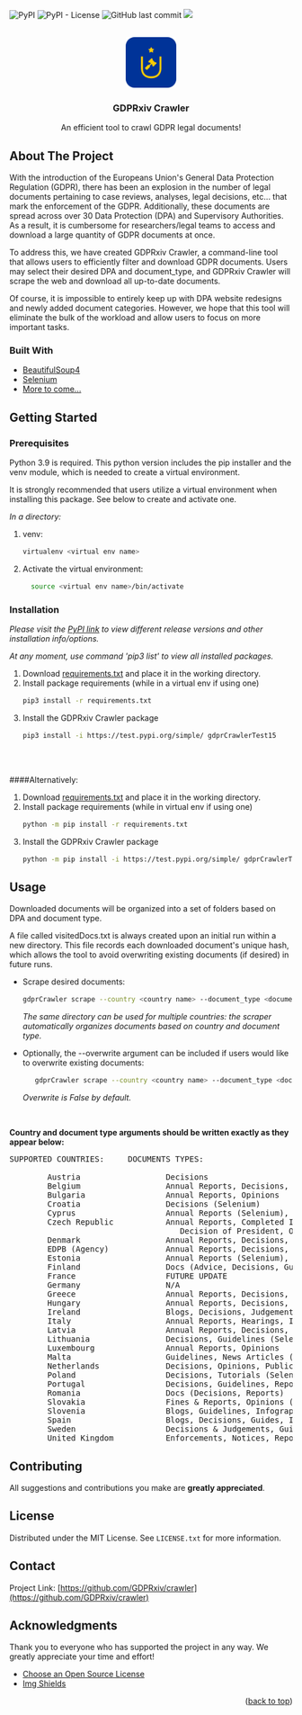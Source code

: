 <div id="top"></div>



![PyPI](https://img.shields.io/pypi/v/GDPRxiv%20Crawler)
![PyPI - License](https://img.shields.io/pypi/l/GDPRxiv%20Crawler)
![GitHub last commit](https://img.shields.io/github/last-commit/GDPRxiv/crawler)
![](https://visitor-badge.glitch.me/badge?page_id=GDPRxiv.crawler)



<br />
<div align="center">
  <a href="https://github.com/GDPRxiv/crawler">
    <img src="images/logo.png" alt="Logo" width="90" height="90">
  </a>

  <h3 align="center">GDPRxiv Crawler</h3>

  <p align="center">
    An efficient tool to crawl GDPR legal documents!
    
  </p>
</div>


## About The Project

With the introduction of the Europeans Union's General Data Protection Regulation (GDPR), there has been an explosion in the number of legal 
documents pertaining to case reviews, analyses, legal decisions, etc... that mark the enforcement of the GDPR.
Additionally, these documents are spread across over 30 Data Protection (DPA) and Supervisory Authorities. As a result, it is 
cumbersome for researchers/legal teams to access and download a large quantity of GDPR documents at once.

To address this, we have created GDPRxiv Crawler, a command-line tool that allows users to efficiently filter and
download GDPR documents. Users may select their desired DPA and document_type, and GDPRxiv Crawler will scrape the web
and download all up-to-date documents. 

Of course, it is impossible to entirely keep up with DPA website redesigns and newly added document categories. 
However, we hope that this tool will eliminate the bulk of the workload and allow users to focus on more important tasks.



### Built With

* [BeautifulSoup4](https://www.crummy.com/software/BeautifulSoup/bs4/doc/)
* [Selenium](https://www.selenium.dev/)
* [More to come...](https://www.example.com)



## Getting Started

### Prerequisites

Python 3.9 is required. This python version includes the pip installer and the venv module, which is needed to create a 
virtual environment.

It is strongly recommended that users utilize a virtual environment when installing this package. 
See below to create and activate one.

_In a directory:_
1. venv:

    ```sh
    virtualenv <virtual env name>
     ```
  
2. Activate the virtual environment:

    ```sh
      source <virtual env name>/bin/activate
    ```

### Installation
_Please visit the [PyPI link](https://test.pypi.org/project/gdprCrawlerTest18/0.0.6/) to view different release versions and other installation info/options._

_At any moment, use command 'pip3 list' to view all installed packages._

1. Download [requirements.txt](https://github.com/GDPRxiv/crawler/blob/main/requirements.txt)
    and place it in the working directory.
2. Install package requirements (while in a virtual env if using one)
   ```sh
   pip3 install -r requirements.txt
   ```
3. Install the GDPRxiv Crawler package
   ```sh
   pip3 install -i https://test.pypi.org/simple/ gdprCrawlerTest15
   ```
   

<br />
<br />


####Alternatively:

1. Download [requirements.txt](https://github.com/GDPRxiv/crawler/blob/main/requirements.txt)
    and place it in the working directory.
2. Install package requirements (while in virtual env if using one)
    ```sh
   python -m pip install -r requirements.txt
   ```
3. Install the GDPRxiv Crawler package
   ```sh
   python -m pip install -i https://test.pypi.org/simple/ gdprCrawlerTest18==0.0.6
   ```





## Usage
Downloaded documents will be organized into a set of folders based on DPA and document type.

A file called visitedDocs.txt is always created upon an initial run within a new directory. This file records each downloaded document's
unique hash, which allows the tool to avoid overwriting existing documents (if desired) in future runs. 

* Scrape desired documents:
   ```sh
   gdprCrawler scrape --country <country name> --document_type <document type> --path <directory to store documents>
   ```
    _The same directory can be used for multiple countries: the scraper automatically organizes documents based on country and document type._

* Optionally, the --overwrite argument can be included if users would like to overwrite existing documents:

   ```sh
      gdprCrawler scrape --country <country name> --document_type <document type> --path <directory to store documents> --overwrite <True/False>
   ```
    _Overwrite is False by default._

&nbsp; 

**Country and document type arguments should be written exactly as they appear below:**

<pre>
SUPPORTED COUNTRIES:     DOCUMENTS TYPES:

        Austria                  Decisions
        Belgium                  Annual Reports, Decisions, Opinions
        Bulgaria                 Annual Reports, Opinions
        Croatia                  Decisions (Selenium)
        Cyprus                   Annual Reports (Selenium), Decisions
        Czech Republic           Annual Reports, Completed Inspections, Court Rulings, Decision Making Activities,
                                    Decision of President, Opinions, Press Releases
        Denmark                  Annual Reports, Decisions, Permissions (All Selenium)
        EDPB (Agency)            Annual Reports, Decisions, Guidelines, Letters, Opinions, Recommendations
        Estonia                  Annual Reports (Selenium), Instructions, Prescriptions
        Finland                  Docs (Advice, Decisions, Guides, Notices)
        France                   FUTURE UPDATE
        Germany                  N/A
        Greece                   Annual Reports, Decisions, Guidelines, Opinions, Recommendations
        Hungary                  Annual Reports, Decisions, Notices, Recommendations, Resolutions
        Ireland                  Blogs, Decisions, Judgements, News, Publications
        Italy                    Annual Reports, Hearings, Injunctions, Interviews, Newsletters, Publications
        Latvia                   Annual Reports, Decisions, Guidances, Opinions, Violations
        Lithuania                Decisions, Guidelines (Selenium), Inspection Reports (Selenium)
        Luxembourg               Annual Reports, Opinions
        Malta                    Guidelines, News Articles (Selenium)
        Netherlands              Decisions, Opinions, Public Disclosures, Reports
        Poland                   Decisions, Tutorials (Selenium)
        Portugal                 Decisions, Guidelines, Reports
        Romania                  Docs (Decisions, Reports)
        Slovakia                 Fines & Reports, Opinions (Selenium)
        Slovenia                 Blogs, Guidelines, Infographics, Opinions, Reports
        Spain                    Blogs, Decisions, Guides, Infographics, Reports
        Sweden                   Decisions & Judgements, Guidances (Selenium), Publications
        United Kingdom           Enforcements, Notices, Reports
</pre>



## Contributing

All suggestions and contributions you make are **greatly appreciated**.



## License

Distributed under the MIT License. See `LICENSE.txt` for more information.




## Contact

<!--- Put Research Group Info here - email@example.com --->

Project Link: [https://github.com/GDPRxiv/crawler](https://github.com/GDPRxiv/crawler)




## Acknowledgments

Thank you to everyone who has supported the project in any way. We greatly appreciate your time and effort!

* [Choose an Open Source License](https://choosealicense.com)
* [Img Shields](https://shields.io)



<p align="right">(<a href="#top">back to top</a>)</p>





